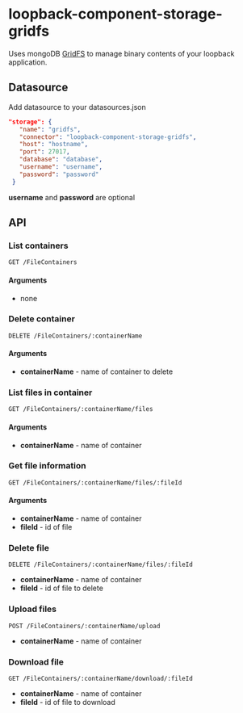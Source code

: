 # loopback-component-storage-gridfs

Uses mongoDB [GridFS](https://docs.mongodb.org/manual/core/gridfs/) to manage binary contents of your loopback application.

## Datasource

Add datasource to your datasources.json

```json
"storage": {
   "name": "gridfs",
   "connector": "loopback-component-storage-gridfs",
   "host": "hostname",
   "port": 27017,
   "database": "database",
   "username": "username",
   "password": "password"
 }
```

**username** and **password** are optional

## API

### List containers

    GET /FileContainers

#### Arguments

* none


### Delete container

    DELETE /FileContainers/:containerName

#### Arguments

  * **containerName** - name of container to delete


### List files in container

    GET /FileContainers/:containerName/files

#### Arguments

  * **containerName** - name of container


### Get file information

    GET /FileContainers/:containerName/files/:fileId

#### Arguments

  * **containerName** - name of container
  * **fileId** - id of file


### Delete file

    DELETE /FileContainers/:containerName/files/:fileId

* **containerName** - name of container
* **fileId** - id of file to delete


### Upload files

    POST /FileContainers/:containerName/upload

* **containerName** - name of container


### Download file

    GET /FileContainers/:containerName/download/:fileId

* **containerName** - name of container
* **fileId** - id of file to download
